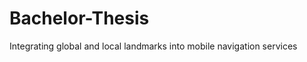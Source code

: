 Bachelor-Thesis
===============

Integrating global and local landmarks into mobile navigation services
